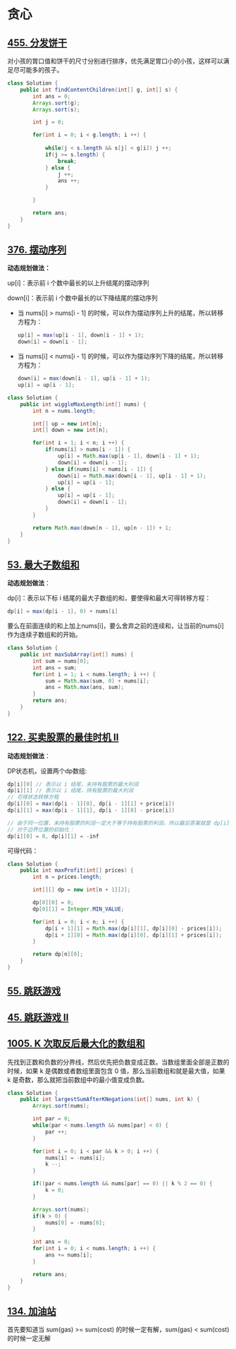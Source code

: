 # 贪心

## [455. 分发饼干](https://leetcode.cn/problems/assign-cookies/)

对小孩的胃口值和饼干的尺寸分别进行排序，优先满足胃口小的小孩，这样可以满足尽可能多的孩子。

```java
class Solution {
    public int findContentChildren(int[] g, int[] s) {
        int ans = 0;
        Arrays.sort(g);
        Arrays.sort(s);

        int j = 0;

        for(int i = 0; i < g.length; i ++) {
            
            while(j < s.length && s[j] < g[i]) j ++;
            if(j >= s.length) {
                break;
            } else {
                j ++;
                ans ++;
            }

        }

        return ans;
    }
}
```

## [376. 摆动序列](https://leetcode.cn/problems/wiggle-subsequence/)

**动态规划做法：**

up[i]：表示前 i 个数中最长的以上升结尾的摆动序列

down[i]：表示前 i 个数中最长的以下降结尾的摆动序列

+ 当 nums[i] > nums[i - 1] 的时候，可以作为摆动序列上升的结尾，所以转移方程为：

  ```java
  up[i] = max(up[i - 1], down[i - 1] + 1);
  down[i] = down[i - 1];
  ```

+ 当 nums[i] < nums[i - 1] 的时候，可以作为摆动序列下降的结尾，所以转移方程为：

  ```java
  down[i] = max(down[i - 1], up[i - 1] + 1);
  up[i] = up[i - 1];
  ```

```java
class Solution {
    public int wiggleMaxLength(int[] nums) {
        int n = nums.length;

        int[] up = new int[n];
        int[] down = new int[n];

        for(int i = 1; i < n; i ++) {
            if(nums[i] > nums[i - 1]) {
                up[i] = Math.max(up[i - 1], down[i - 1] + 1);
                down[i] = down[i - 1];
            } else if(nums[i] < nums[i - 1]) {
                down[i] = Math.max(down[i - 1], up[i - 1] + 1);
                up[i] = up[i - 1];
            } else {
                up[i] = up[i - 1];
                down[i] = down[i - 1];
            }
        }

        return Math.max(down[n - 1], up[n - 1]) + 1;
    }
}
```

## [53. 最大子数组和](https://leetcode.cn/problems/maximum-subarray/)

**动态规划做法**：

dp[i]：表示以下标 i 结尾的最大子数组的和，要使得和最大可得转移方程：

```java
dp[i] = max(dp[i - 1], 0) + nums[i]
```

要么在前面连续的和上加上nums[i]，要么舍弃之前的连续和，让当前的nums[i]作为连续子数组和的开始。

```java
class Solution {
    public int maxSubArray(int[] nums) {
        int sum = nums[0];
        int ans = sum;
        for(int i = 1; i < nums.length; i ++) {
            sum = Math.max(sum, 0) + nums[i];
            ans = Math.max(ans, sum);
        }
        return ans;
    } 
}
```

## [122. 买卖股票的最佳时机 II](https://leetcode.cn/problems/best-time-to-buy-and-sell-stock-ii/)

**动态规划做法**：

DP状态机，设置两个dp数组:

```java
dp[i][0] // 表示以 i 结尾，未持有股票的最大利润
dp[i][1] // 表示以 i 结尾，持有股票的最大利润
// 可得状态转移方程
dp[i][0] = max(dp[i - 1][0], dp[i - 1][1] + price[i])
dp[i][1] = max(dp[i - 1][1], dp[i - 1][0] - price[i])

// 由于同一位置，未持有股票的利润一定大于等于持有股票的利润，所以最后答案就是 dp[i][0]
// 对于边界位置的初始化：
dp[i][0] = 0, dp[i][1] = -inf
```

可得代码：

```java
class Solution {
    public int maxProfit(int[] prices) {
        int n = prices.length;

        int[][] dp = new int[n + 1][2];

        dp[0][0] = 0;
        dp[0][1] = Integer.MIN_VALUE;

        for(int i = 0; i < n; i ++) {
            dp[i + 1][1] = Math.max(dp[i][1], dp[i][0] - prices[i]);
            dp[i + 1][0] = Math.max(dp[i][0], dp[i][1] + prices[i]);
        }

        return dp[n][0];
    }
}
```

## [55. 跳跃游戏](https://leetcode.cn/problems/jump-game/)



## [45. 跳跃游戏 II](https://leetcode.cn/problems/jump-game-ii/)



## [1005. K 次取反后最大化的数组和](https://leetcode.cn/problems/maximize-sum-of-array-after-k-negations/)

先找到正数和负数的分界线，然后优先把负数变成正数。当数组里面全部是正数的时候，如果 k 是偶数或者数组里面包含 0 值，那么当前数组和就是最大值，如果 k 是奇数，那么就把当前数组中的最小值变成负数。

```java
class Solution {
    public int largestSumAfterKNegations(int[] nums, int k) {
        Arrays.sort(nums);

        int par = 0;
        while(par < nums.length && nums[par] < 0) {
            par ++;
        }

        for(int i = 0; i < par && k > 0; i ++) {
            nums[i] = -nums[i];
            k --;
        }

        if((par < nums.length && nums[par] == 0) || k % 2 == 0) {
            k = 0;
        }

        Arrays.sort(nums);
        if(k > 0) {
            nums[0] = -nums[0];
        }

        int ans = 0;
        for(int i = 0; i < nums.length; i ++) {
            ans += nums[i];
        }

        return ans;
    }
}
```

## [134. 加油站](https://leetcode.cn/problems/gas-station/)

首先要知道当 sum(gas) >= sum(cost) 的时候一定有解，sum(gas) < sum(cost) 的时候一定无解

